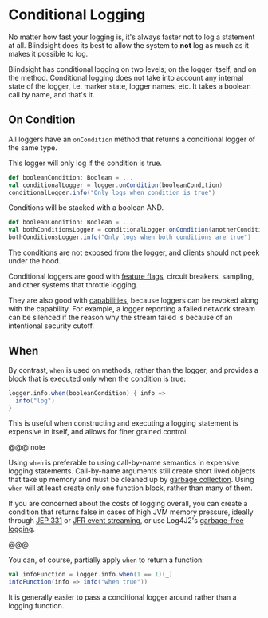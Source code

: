# Conditional Logging

No matter how fast your logging is, it's always faster not to log a statement at all.  Blindsight does its best to allow the system to **not** log as much as it makes it possible to log.

Blindsight has conditional logging on two levels; on the logger itself, and on the method.  Conditional logging does not take into account any internal state of the logger, i.e. marker state, logger names, etc.  It takes a boolean call by name, and that's it.

## On Condition

All loggers have an `onCondition` method that returns a conditional logger of the same type.

This logger will only log if the condition is true.

```scala
def booleanCondition: Boolean = ...
val conditionalLogger = logger.onCondition(booleanCondition)
conditionalLogger.info("Only logs when condition is true")
```

Conditions will be stacked with a boolean AND.

```scala
def booleanCondition: Boolean = ...
val bothConditionsLogger = conditionalLogger.onCondition(anotherCondition)
bothConditionsLogger.info("Only logs when both conditions are true")
```

The conditions are not exposed from the logger, and clients should not peek under the hood.

Conditional loggers are good with [feature flags](https://tersesystems.com/blog/2019/07/22/targeted-diagnostic-logging-in-production/), circuit breakers, sampling, and other systems that throttle logging.  

They are also good with [capabilities](https://tersesystems.com/blog/2018/06/24/security-in-scala/), because loggers can be revoked along with the capability.  For example, a logger reporting a failed network stream can be silenced if the reason why the stream failed is because of an intentional security cutoff.

## When

By contrast, `when` is used on methods, rather than the logger, and provides a block that is executed only when the condition is true:

```scala
logger.info.when(booleanCondition) { info =>
  info("log")
}
```

This is useful when constructing and executing a logging statement is expensive in itself, and allows for finer grained control.

@@@ note

Using `when` is preferable to using call-by-name semantics in expensive logging statements.  Call-by-name arguments still create short lived objects that take up memory and must be cleaned up by [garbage collection](https://www.infoq.com/presentations/jvm-60-memory/).  Using `when` will at least create only one function block, rather than many of them.

If you are concerned about the costs of logging overall, you can create a condition that returns false in cases of high JVM memory pressure, ideally through [JEP 331](http://openjdk.java.net/jeps/331) or [JFR event streaming](https://blogs.oracle.com/javamagazine/java-flight-recorder-and-jfr-event-streaming-in-java-14), or use Log4J2's [garbage-free logging](https://logging.apache.org/log4j/2.x/manual/garbagefree.html).

@@@

You can, of course, partially apply `when` to return a function:

```scala
val infoFunction = logger.info.when(1 == 1)(_)
infoFunction(info => info("when true"))
```

It is generally easier to pass a conditional logger around rather than a logging function.